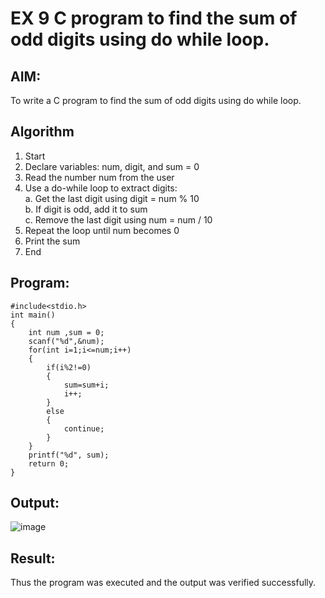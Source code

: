 # EX 9 C program to find the sum of odd digits using do while loop.
## AIM:
To write a C program to find the sum of odd digits using do while loop.

## Algorithm
1. Start
2. Declare variables: num, digit, and sum = 0
3. Read the number num from the user
4. Use a do-while loop to extract digits:  
   a. Get the last digit using digit = num % 10  
   b. If digit is odd, add it to sum  
   c. Remove the last digit using num = num / 10  
5. Repeat the loop until num becomes 0
6. Print the sum
7. End

## Program:
```
#include<stdio.h>  
int main()  
{  
    int num ,sum = 0;  
    scanf("%d",&num);
    for(int i=1;i<=num;i++)
    {
        if(i%2!=0)
        {
            sum=sum+i;
            i++;
        }
        else
        {
            continue;    
        }
    }    
    printf("%d", sum); 
    return 0;  
}  
```

## Output:

![image](https://github.com/user-attachments/assets/b321c491-42d6-4bc8-99fa-e7ebd25f857e)


## Result:
Thus the program was executed and the output was verified successfully.
